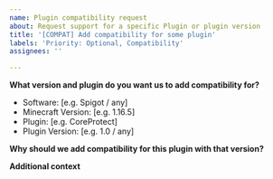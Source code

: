 ```yaml
---
name: Plugin compatibility request
about: Request support for a specific Plugin or plugin version
title: '[COMPAT] Add compatibility for some plugin'
labels: 'Priority: Optional, Compatibility'
assignees: ''

---
```


**What version and plugin do you want us to add compatibility for?**
<!-- Please fill out following information -->
- Software: [e.g. Spigot / any]
- Minecraft Version: [e.g. 1.16.5]
- Plugin: [e.g. CoreProtect]
- Plugin Version: [e.g. 1.0 / any]

**Why should we add compatibility for this plugin with that version?**
<!-- A clear and concise description of why we should support that plugin with that version. -->

**Additional context**
<!-- Add any other context or screenshots about the version request here. -->
